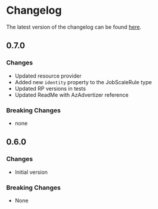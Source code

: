 # Changelog

The latest version of the changelog can be found [here](https://github.com/Azure/bicep-registry-modules/blob/main/avm/res/app/job/CHANGELOG.md).

## 0.7.0

### Changes

- Updated resource provider
- Added new `identity` property to the JobScaleRule type
- Updated RP versions in tests
- Updated ReadMe with AzAdvertizer reference

### Breaking Changes

- none

## 0.6.0

### Changes

- Initial version

### Breaking Changes

- None
